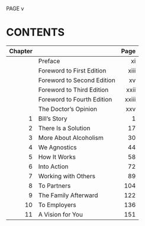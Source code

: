 PAGE v

# CONTENTS

| Chapter                        ||  Page  |
|---:|:---------------------------|-------:|
|    | Preface                    |     xi |
|    | Foreword to First Edition  |   xiii |
|    | Foreword to Second Edition |     xv |
|    | Foreword to Third Edition  |   xxii |
|    | Foreword to Fourth Edition |  xxiii |
|    | The Doctor’s Opinion       |    xxv |
|  1 | Bill’s Story               |      1 |
|  2 | There Is a Solution        |     17 |
|  3 | More About Alcoholism      |     30 |
|  4 | We Agnostics               |     44 |
|  5 | How It Works               |     58 |
|  6 | Into Action                |     72 |
|  7 | Working with Others        |     89 |
|  8 | To Partners                |    104 |
|  9 | The Family Afterward       |    122 |
| 10 | To Employers               |    136 |
| 11 | A Vision for You           |    151 |

